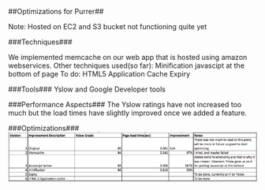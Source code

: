 [optims]: optimis.png

##Optimizations for Purrer##

Note: Hosted on EC2 and S3 bucket not functioning quite yet

###Techniques###

We implemented memcache on our web app that is hosted using amazon webservices.
Other techniques used(so far):
    Minification
    javascipt at the bottom of page
To do:
    HTML5 Application Cache
    Expiry

###Tools###
Yslow and Google Developer tools


###Performance Aspects###
The Yslow ratings have not increased too much but the load times have slightly
improved once we added a feature.



###Optimizations###
![Optimizations][optims]
